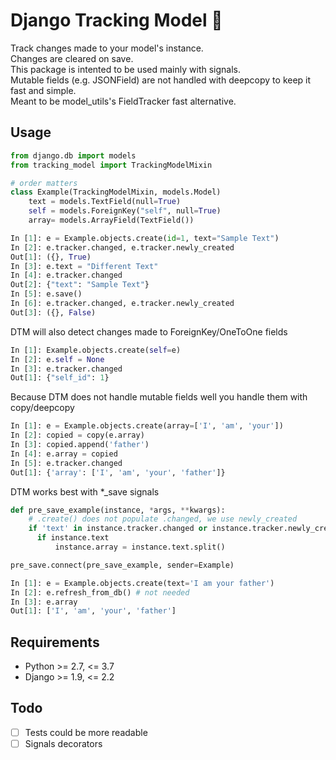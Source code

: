 # Django Tracking Model 🏁
Track changes made to your model's instance.  
Changes are cleared on save.  
This package is intented to be used mainly with signals.  
Mutable fields (e.g. JSONField) are not handled with deepcopy to keep it fast and simple.  
Meant to be model_utils's FieldTracker fast alternative.


## Usage
```python
from django.db import models
from tracking_model import TrackingModelMixin

# order matters
class Example(TrackingModelMixin, models.Model)
    text = models.TextField(null=True)
    self = models.ForeignKey("self", null=True)
    array= models.ArrayField(TextField())
```
```python
In [1]: e = Example.objects.create(id=1, text="Sample Text")
In [2]: e.tracker.changed, e.tracker.newly_created
Out[1]: ({}, True)
In [3]: e.text = "Different Text"
In [4]: e.tracker.changed
Out[2]: {"text": "Sample Text"}
In [5]: e.save()
In [6]: e.tracker.changed, e.tracker.newly_created
Out[3]: ({}, False)
```
DTM will also detect changes made to ForeignKey/OneToOne fields
```python
In [1]: Example.objects.create(self=e)
In [2]: e.self = None
In [3]: e.tracker.changed
Out[1]: {"self_id": 1}
```
Because DTM does not handle mutable fields well you handle them with copy/deepcopy
```python
In [1]: e = Example.objects.create(array=['I', 'am', 'your'])
In [2]: copied = copy(e.array)
In [3]: copied.append('father')
In [4]: e.array = copied
In [5]: e.tracker.changed
Out[1]: {'array': ['I', 'am', 'your', 'father']}
```
DTM works best with \*\_save signals
```python
def pre_save_example(instance, *args, **kwargs):
    # .create() does not populate .changed, we use newly_created
    if 'text' in instance.tracker.changed or instance.tracker.newly_created:
      if instance.text
          instance.array = instance.text.split()

pre_save.connect(pre_save_example, sender=Example)
```
```python
In [1]: e = Example.objects.create(text='I am your father')
In [2]: e.refresh_from_db() # not needed
In [3]: e.array
Out[1]: ['I', 'am', 'your', 'father']
```

## Requirements
 * Python >= 2.7, <= 3.7
 * Django >= 1.9, <= 2.2

## Todo
- [ ] Tests could be more readable
- [ ] Signals decorators
